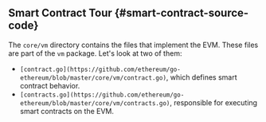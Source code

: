 ## Smart Contract Tour {#smart-contract-source-code}

The `core/vm` directory contains the files that implement the EVM. These files are part of the `vm` package. Let's look at two of them:

* `[contract.go](https://github.com/ethereum/go-ethereum/blob/master/core/vm/contract.go)`, which defines smart contract behavior.
* `[contracts.go](https://github.com/ethereum/go-ethereum/blob/master/core/vm/contracts.go)`, responsible for executing smart contracts on the EVM.



